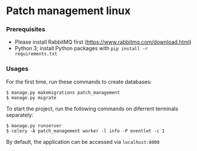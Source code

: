 # Patch management linux

### Prerequisites
- Please install RabbitMQ first (https://www.rabbitmq.com/download.html)
- Python 3; install Python packages with `pip install -r requirements.txt`

### Usages
For the first time, run these commands to create databases:

```
$ manage.py makemigrations patch_management
$ manage.py migrate
```

To start the project, run the following commands on diferrent terminals separately:

```
$ manage.py runserver
$ celery -A patch_management worker -l info -P eventlet -c 1
```

By default, the application can be accessed via `localhost:8000`
